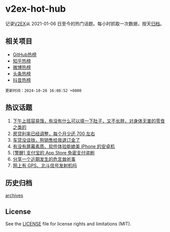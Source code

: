 # v2ex-hot-hub

 记录[V2EX](https://www.v2ex.com/)从 2021-01-06 日至今的热门话题。每小时抓取一次数据，按天[归档](archives)。
 
 ## 相关项目

- [GitHub热榜](https://github.com/it985/github-hot-hub)
- [知乎热榜](https://github.com/it985/zhihu-hot-hub)
- [微博热榜](https://github.com/it985/weibo-hot-hub)
- [头条热榜](https://github.com/it985/toutiao-hot-hub)
- [抖音热榜](https://github.com/it985/douyin-hot-hub)


 `更新时间：2024-10-26 16:08:52 +0800`

## 热议话题

1. [下午上班容易饿，有没有什么可以填一下肚子，又不长胖，对身体无害的零食之类的](https://www.v2ex.com/t/1083665)
1. [房贷利率已经调整，每个月少还 700 左右](https://www.v2ex.com/t/1083636)
1. [车贷没谈拢，狗销售给我退订金了](https://www.v2ex.com/t/1083714)
1. [有没有屏幕素质、软件体验能媲美 iPhone 的安卓机](https://www.v2ex.com/t/1083707)
1. [[警醒] 支付宝的 App Store 免密支付盗刷](https://www.v2ex.com/t/1083796)
1. [分享一个近期发生的危言耸听事](https://www.v2ex.com/t/1083781)
1. [网上有 GPS、北斗信号发射机吗](https://www.v2ex.com/t/1083645)

## 历史归档

[archives](archives)

## License

See the [LICENSE](LICENSE) file for license rights and limitations (MIT).
